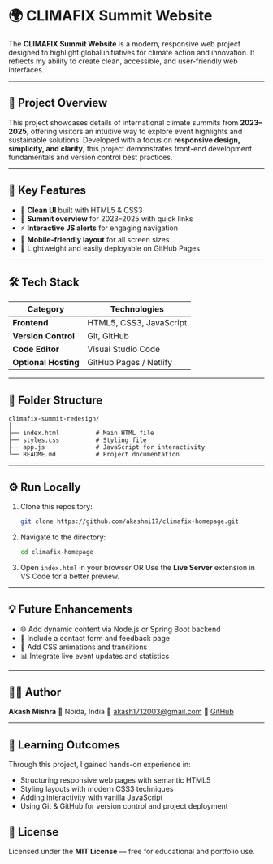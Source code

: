# 🌍 CLIMAFIX Summit Website

The **CLIMAFIX Summit Website** is a modern, responsive web project designed to highlight global initiatives for climate action and innovation. It reflects my ability to create clean, accessible, and user-friendly web interfaces.

---

## 🚀 Project Overview

This project showcases details of international climate summits from **2023–2025**, offering visitors an intuitive way to explore event highlights and sustainable solutions.
Developed with a focus on **responsive design, simplicity, and clarity**, this project demonstrates front-end development fundamentals and version control best practices.

---

## 🧠 Key Features

* 🌱 **Clean UI** built with HTML5 & CSS3
* 📅 **Summit overview** for 2023–2025 with quick links
* ⚡ **Interactive JS alerts** for engaging navigation
* 📱 **Mobile-friendly layout** for all screen sizes
* 🧩 Lightweight and easily deployable on GitHub Pages

---

## 🛠️ Tech Stack

| Category             | Technologies            |
| -------------------- | ----------------------- |
| **Frontend**         | HTML5, CSS3, JavaScript |
| **Version Control**  | Git, GitHub             |
| **Code Editor**      | Visual Studio Code      |
| **Optional Hosting** | GitHub Pages / Netlify  |

---

## 📂 Folder Structure

```
climafix-summit-redesign/
│
├── index.html          # Main HTML file
├── styles.css          # Styling file
├── app.js              # JavaScript for interactivity
└── README.md           # Project documentation
```

---

## ⚙️ Run Locally

1. Clone this repository:

   ```bash
   git clone https://github.com/akashmi17/climafix-homepage.git
   ```
2. Navigate to the directory:

   ```bash
   cd climafix-homepage
   ```
3. Open `index.html` in your browser
   OR
   Use the **Live Server** extension in VS Code for a better preview.

---

## 💡 Future Enhancements

* 🌐 Add dynamic content via Node.js or Spring Boot backend
* 📝 Include a contact form and feedback page
* 🎨 Add CSS animations and transitions
* 📊 Integrate live event updates and statistics

---

## 👨‍💻 Author

**Akash Mishra**
📍 Noida, India
📧 [akash1712003@gmail.com](mailto:akash1712003@gmail.com)
🔗 [GitHub](https://github.com/akashmi17)

---

## 🎯 Learning Outcomes

Through this project, I gained hands-on experience in:
- Structuring responsive web pages with semantic HTML5
- Styling layouts with modern CSS3 techniques
- Adding interactivity with vanilla JavaScript
- Using Git & GitHub for version control and project deployment

## 📝 License

Licensed under the **MIT License** — free for educational and portfolio use.
